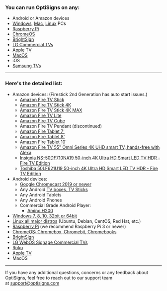 <h3 id="h_01J15XK49P6GXBTHQT8YJA0CK8">You can run OptiSigns on any:</h3>
<ul>
<li>Android or Amazon devices</li>
<li>
<a href="https://support.optisigns.com/hc/en-us/articles/360034379293" target="_blank" rel="noopener noreferrer">Windows</a>, <a href="https://support.optisigns.com/hc/en-us/articles/360041501494">Mac</a>, <a href="https://support.optisigns.com/hc/en-us/articles/360034379573" target="_blank" rel="noopener noreferrer">Linux</a> PCs</li>
<li><a href="https://support.optisigns.com/hc/en-us/articles/360034379693" target="_blank" rel="noopener noreferrer">Raspberry Pi</a></li>
<li><a href="https://support.optisigns.com/hc/en-us/articles/360054033374" target="_blank" rel="noopener noreferrer">ChromeOS</a></li>
<li><a href="https://support.optisigns.com/hc/en-us/articles/5090125683219" target="_blank" rel="noopener noreferrer">BrightSign</a></li>
<li><a href="https://support.optisigns.com/hc/en-us/articles/4414496579475" target="_blank" rel="noopener noreferrer">LG Commercial TVs</a></li>
<li><a href="https://support.optisigns.com/hc/en-us/articles/6636047009427">Apple TV</a></li>
<li><a href="https://support.optisigns.com/hc/en-us/articles/360041501494" target="_blank" rel="noopener noreferrer">MacOS</a></li>
<li>iOS</li>
<li><a href="https://support.optisigns.com/hc/en-us/articles/11116333259283" target="_blank" rel="noopener noreferrer">Samsung TVs</a></li>
</ul>
<hr>
<h3 id="h_01J15XJZVNNN24JQG9494KKF8M">Here's the detailed list:</h3>
<ul>
<li>Amazon devices: (Firestick 2nd Generation has auto start issues.)
<ul>
<li><a href="https://amzn.to/2OpqL0m" target="_blank" rel="noopener noreferrer">Amazon Fire TV Stick</a></li>
<li><a href="https://amzn.to/32dQWzc" target="_blank" rel="noopener noreferrer">Amazon Fire TV Stick 4K</a></li>
<li><a href="https://amzn.to/32dQWzchttps://www.amazon.com/fire-tv-stick-4k-max-with-alexa-voice-remote/dp/B08MQZXN1X" target="_blank" rel="noopener noreferrer">Amazon Fire TV Stick 4K MAX</a></li>
<li><a href="https://amzn.to/3fyCnwY" target="_self" rel="undefined">Amazon Fire TV Lite</a></li>
<li><a href="https://amzn.to/2Owuppo" target="_self">Amazon Fire TV Cube</a></li>
<li>Amazon Fire TV Pendant (discontinued)</li>
<li><a href="https://amzn.to/30c38xW" target="_blank" rel="noopener noreferrer">Amazon Fire Tablet 7'</a></li>
<li><a href="https://amzn.to/2OCpNOl" target="_blank" rel="noopener noreferrer">Amazon Fire Tablet 8'</a></li>
<li><a href="https://amzn.to/3fzy69C" target="_blank" rel="noopener noreferrer">Amazon Fire Tablet 10'</a></li>
<li><a href="https://amzn.to/3naLQwW" target="_self" rel="undefined">Amazon Fire TV 55" Omni Series 4K UHD smart TV, hands-free with Alexa</a></li>
<li><a href="https://amzn.to/3QyZ18p" target="_blank" rel="noopener noreferrer">Insignia NS-50DF710NA19 50-inch 4K Ultra HD Smart LED TV HDR - Fire TV Edition</a></li>
<li><a href="https://amzn.to/3ODmZhf" target="_blank" rel="noopener noreferrer">Toshiba 50LF621U19 50-inch 4K Ultra HD Smart LED TV HDR - Fire TV Edition</a></li>
</ul>
</li>
<li>Android devices:
<ul>
<li><a href="https://www.bestbuy.com/site/chromecast-with-google-tv-hd-snow/6517336.p?skuId=6517336" target="_self">Google Chromecast 2019 or newer</a></li>
<li>Any Android <a href="https://www.amazon.com/s?k=android+box&amp;ref=nb_sb_noss_2" target="_blank" rel="noopener noreferrer">TV boxes, TV Sticks</a>
</li>
<li>Any Android Tablets</li>
<li>Any Android Phones</li>
<li>Commercial Grade Android Player:<br>
<ul>
<li><a href="https://digitalsignage.amino.tv/hardware/" target="_self">Amino H200</a></li>
</ul>
</li>
</ul>
</li>
<li><a href="https://support.optisigns.com/hc/en-us/articles/360034379293" target="_self">Windows 7, 8, 10. 32bit or 64bit</a></li>
<li>
<a href="https://support.optisigns.com/hc/en-us/articles/360034379573" target="_self">Linux all major distros</a> (Ubuntu, Debian, CentOS, Red Hat, etc.)</li>
<li>
<a href="https://support.optisigns.com/hc/en-us/articles/360034379693" target="_self">Raspberry Pi</a> (we recommend Raspberry Pi 3 or newer)</li>
<li><a href="https://support.optisigns.com/hc/en-us/articles/360054033374" target="_self">ChromeOS: Chromebox, Chromebit, Chromebooks</a></li>
<li><a href="https://support.optisigns.com/hc/en-us/articles/5090125683219" target="_self">BrightSign</a></li>
<li><a href="https://support.optisigns.com/hc/en-us/articles/4414496579475" target="_self">LG WebOS Signage Commercial TVs</a></li>
<li><a href="https://support.optisigns.com/hc/en-us/articles/360039566974" target="_self">Roku</a></li>
<li><a href="https://support.optisigns.com/hc/en-us/articles/6636047009427" target="_self">Apple TV</a></li>
<li>MacOS</li>
</ul>
<hr>
<p>If you have any additional questions, concerns or any feedback about OptiSigns, feel free to reach out to our support team at <a href="mailto:support@optisigns.com" target="_self" rel="undefined">support@optisigns.com</a></p>